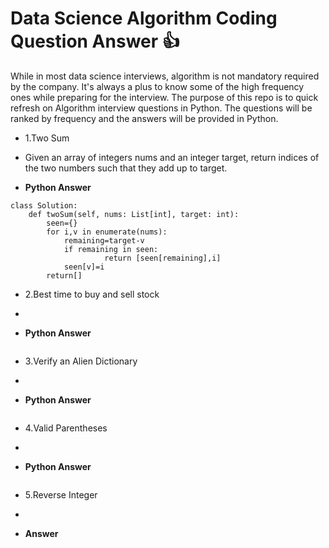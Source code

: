 
# Data Science Algorithm Coding Question Answer :+1:

While in most data science interviews, algorithm is not mandatory required by the company. It's always a plus to know some of the high frequency ones while preparing for the interview. The purpose of this repo is to quick refresh on Algorithm interview questions in Python. The questions will be ranked by frequency and the answers will be provided in Python.

* 1.Two Sum
* Given an array of integers nums and an integer target, return indices of the two numbers such that they add up to target.

* **Python Answer**
```
class Solution:
    def twoSum(self, nums: List[int], target: int):
        seen={}
        for i,v in enumerate(nums):
            remaining=target-v
            if remaining in seen:
                     return [seen[remaining],i]
            seen[v]=i
        return[]

 ```
* 2.Best time to buy and sell stock
* 

* **Python Answer**
```

```

* 3.Verify an Alien Dictionary
* 

* **Python Answer**
```

```

* 4.Valid Parentheses
* 

* **Python Answer**
```

```

* 5.Reverse Integer
* 

* **Answer**
```

```
